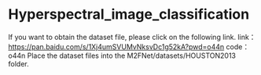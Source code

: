 # Hyperspectral_image_classification
If you want to obtain the dataset file, please click on the following link. 
link：https://pan.baidu.com/s/1Xj4umSVUMvNksvDc1g52kA?pwd=o44n  code：o44n 
Place the dataset files into the M2FNet/datasets/HOUSTON2013 folder.
